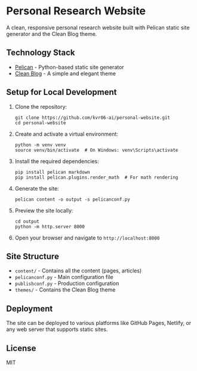 # Personal Research Website

A clean, responsive personal research website built with Pelican static site generator and the Clean Blog theme.

## Technology Stack

- [Pelican](https://getpelican.com/) - Python-based static site generator
- [Clean Blog](https://github.com/gilsondev/pelican-clean-blog) - A simple and elegant theme

## Setup for Local Development

1. Clone the repository:
   ```
   git clone https://github.com/kvr06-ai/personal-website.git
   cd personal-website
   ```

2. Create and activate a virtual environment:
   ```
   python -m venv venv
   source venv/bin/activate  # On Windows: venv\Scripts\activate
   ```

3. Install the required dependencies:
   ```
   pip install pelican markdown
   pip install pelican.plugins.render_math  # For math rendering
   ```

4. Generate the site:
   ```
   pelican content -o output -s pelicanconf.py
   ```

5. Preview the site locally:
   ```
   cd output
   python -m http.server 8000
   ```

6. Open your browser and navigate to `http://localhost:8000`

## Site Structure

- `content/` - Contains all the content (pages, articles)
- `pelicanconf.py` - Main configuration file
- `publishconf.py` - Production configuration
- `themes/` - Contains the Clean Blog theme

## Deployment

The site can be deployed to various platforms like GitHub Pages, Netlify, or any web server that supports static sites.

## License

MIT 